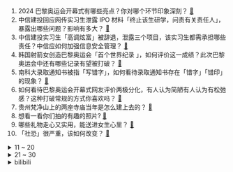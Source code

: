 1. 2024 巴黎奥运会开幕式有哪些亮点？你对哪个环节印象深刻？ [:link:](https://www.zhihu.com/question/662625583)
2. 中信建投回应网传实习生泄露 IPO 材料「终止该生研学，问责有关责任人」，暴露出哪些问题？影响有多大？ [:link:](https://www.zhihu.com/question/662642076)
3. 中信建投实习生「高调炫富」被辞退，泄露三个项目，该实习生都需承担哪些责任？中信应如何加强信息安全管理？ [:link:](https://www.zhihu.com/question/662646302)
4. 韩国射箭女创造巴黎奥运会「首个世界纪录 」，如何评价这一成绩？此次巴黎奥运会中还有哪些记录有望被打破？ [:link:](https://www.zhihu.com/question/662615470)
5. 南科大录取通知书被指「写错字」，如何看待录取通知书存在「错字」「错印」的现象？ [:link:](https://www.zhihu.com/question/662619836)
6. 如何看待巴黎奥运会开幕式网友评价两极分化，有人认为简陋有人认为有松弛感？这种打破常规的方式你喜欢吗？ [:link:](https://www.zhihu.com/question/662676989)
7. 贵州梵净山上的两座寺庙当年是怎么建上去的？ [:link:](https://www.zhihu.com/question/661564056)
8. 想看一看你们拍的有趣的照片? [:link:](https://www.zhihu.com/question/662296075)
9. 哪些礼物走心又实用，能送进女生心里？ [:link:](https://www.zhihu.com/question/645561906)
10. 「社恐」很严重，该如何改变？ [:link:](https://www.zhihu.com/question/662223844)
<details>
<summary>11 ~ 20</summary>

11. 中国以后会不会因为劳动力成本越来越高而被迫去工业化？ [:link:](https://www.zhihu.com/question/662409355)
12. 哈里斯接棒后缩小与特朗普民调差距，如何解读？这一趋势会「昙花一现」吗，未来两党如何竞选冲刺？ [:link:](https://www.zhihu.com/question/662477817)
13. 想给孩子起名“不渝”，孩子爷爷奶奶不同意，应该坚持吗？ [:link:](https://www.zhihu.com/question/658662964)
14. 一个国家一旦要打仗，是应该留钱留黄金还是留房子？ [:link:](https://www.zhihu.com/question/659054998)
15. 奥黛丽·赫本是不是被过分推崇了？ [:link:](https://www.zhihu.com/question/30167453)
16. 《歌手 2024》总决赛那英夺得本届歌王，她这一季表现如何？ [:link:](https://www.zhihu.com/question/662668816)
17. 台积电为什么不去印度建厂降成本，而是去高人工的地方建分厂？ [:link:](https://www.zhihu.com/question/662015234)
18. 外卖员疑因闯岗进小区送餐，被保安锁脚示众，骑手和保安谁对谁错？该如何平衡外卖运作与小区安全之间的矛盾？ [:link:](https://www.zhihu.com/question/662527707)
19. 为什么像姚明、朱婷、马龙这种众人皆知有影响力的中国运动员越来越少了？ [:link:](https://www.zhihu.com/question/662580001)
20. 官方通报「南阳三姐弟溺亡」事故，出租车司机涉嫌过失致人死亡，已批捕，如何从法律角度解读此事？ [:link:](https://www.zhihu.com/question/662566650)
</details>
<details>
<summary>21 ~ 30</summary>

21. 异性同办公室久了会不会日久生情？ [:link:](https://www.zhihu.com/question/659807021)
22. 爱一个人，是因为「相似性」？ 还是「互补性」? [:link:](https://www.zhihu.com/question/662577526)
23. 诗词里的黄昏与落日，哪首定格了最美瞬间？ [:link:](https://www.zhihu.com/question/662525776)
24. 有哪些历史人物实力很平庸但却被网友吹上天的? [:link:](https://www.zhihu.com/question/662189618)
25. 阅读纸质书对于孩子的身心成长有哪些好处？ [:link:](https://www.zhihu.com/question/662483807)
26. 消费税后置有没有可能会使老百姓的消费意愿进一步降低，原本的税收总量反而下降？ [:link:](https://www.zhihu.com/question/661564064)
27. 可以向我推荐你认为最好看的一本书吗？ [:link:](https://www.zhihu.com/question/662573141)
28. 为什么结婚前没钱，结婚后还是没钱? [:link:](https://www.zhihu.com/question/662379759)
29. 2024 LPL 夏季赛BLG 2:1 NIP，如何评价这场比赛？ [:link:](https://www.zhihu.com/question/662665965)
30. 2024巴黎奥运会开幕式上出现了哪些流行文化元素和梗？ [:link:](https://www.zhihu.com/question/662676303)
</details><details>
<summary>bilibili</summary>

</details>